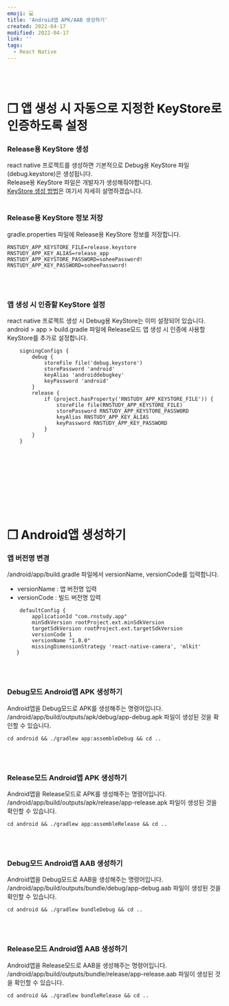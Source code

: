 ```yaml
---
emoji: 💻
title: 'Android앱 APK/AAB 생성하기'
created: 2022-04-17
modified: 2022-04-17
link: ''
tags:
  - React Native
---
```

<br></br>





# **❐ 앱 생성 시 자동으로 지정한 KeyStore로 인증하도록 설정**
### **Release용 KeyStore 생성**
react native 프로젝트를 생성하면 기본적으로 Debug용 KeyStore 파일(debug.keystore)은 생성됩니다.  
Release용 KeyStore 파일은 개발자가 생성해줘야합니다.  
[KeyStore 생성 방법](https://sodevly.github.io/react-native-keystore/)은 여기서 자세히 설명하겠습니다.
<br></br>





### **Release용 KeyStore 정보 저장**
gradle.properties 파일에 Release용 KeyStore 정보를 저장합니다.
```
RNSTUDY_APP_KEYSTORE_FILE=release.keystore
RNSTUDY_APP_KEY_ALIAS=release_app
RNSTUDY_APP_KEYSTORE_PASSWORD=soheePassword!
RNSTUDY_APP_KEY_PASSWORD=soheePassword!
```
<br></br>





### **앱 생성 시 인증할 KeyStore 설정**
react native 프로젝트 생성 시 Debug용 KeyStore는 이미 설정되어 있습니다.  
android > app > build.gradle 파일에 Release모드 앱 생성 시 인증에 사용할 KeyStore를 추가로 설정합니다.  
```
    signingConfigs {
        debug {
            storeFile file('debug.keystore')
            storePassword 'android'
            keyAlias 'androiddebugkey'
            keyPassword 'android'
        }
        release {
            if (project.hasProperty('RNSTUDY_APP_KEYSTORE_FILE')) {
                storeFile file(RNSTUDY_APP_KEYSTORE_FILE)
                storePassword RNSTUDY_APP_KEYSTORE_PASSWORD
                keyAlias RNSTUDY_APP_KEY_ALIAS
                keyPassword RNSTUDY_APP_KEY_PASSWORD
            }
        }        
    }
```
<br></br><br></br><br></br><br></br>





# **❐ Android앱 생성하기**
### **앱 버전명 변경**
/android/app/build.gradle 파일에서 versionName, versionCode를 입력합니다.
- versionName : 앱 버전명 입력
- versionCode : 빌드 버전명 입력
```
    defaultConfig {
        applicationId "com.rnstudy.app"
        minSdkVersion rootProject.ext.minSdkVersion
        targetSdkVersion rootProject.ext.targetSdkVersion
        versionCode 1
        versionName "1.0.0"
        missingDimensionStrategy 'react-native-camera', 'mlkit'
   }
```
<br></br>





### **Debug모드 Android앱 APK 생성하기**
Android앱을 Debug모드로 APK를 생성해주는 명령어입니다.  
/android/app/build/outputs/apk/debug/app-debug.apk 파일이 생성된 것을 확인할 수 있습니다.
```
cd android && ./gradlew app:assembleDebug && cd ..
```
<br></br>





### **Release모드 Android앱 APK 생성하기**
Android앱을 Release모드로 APK를 생성해주는 명령어입니다.  
/android/app/build/outputs/apk/release/app-release.apk 파일이 생성된 것을 확인할 수 있습니다.
```
cd android && ./gradlew app:assembleRelease && cd ..
```
<br></br>





### **Debug모드 Android앱 AAB 생성하기**
Android앱을 Debug모드로 AAB을 생성해주는 명령어입니다.  
/android/app/build/outputs/bundle/debug/app-debug.aab 파일이 생성된 것을 확인할 수 있습니다.
```
cd android && ./gradlew bundleDebug && cd ..
```
<br></br>





### **Release모드 Android앱 AAB 생성하기**
Android앱을 Release모드로 AAB을 생성해주는 명령어입니다.  
/android/app/build/outputs/bundle/release/app-release.aab 파일이 생성된 것을 확인할 수 있습니다.
```
cd android && ./gradlew bundleRelease && cd ..
```
<br></br><br></br>
